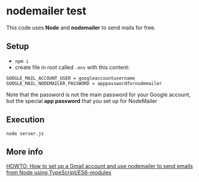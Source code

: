 # nodemailer test

This code uses **Node** and **nodemailer** to send mails for free.

## Setup

- `npm i`
- create file in root called `.env` with this content:

``` text
GOOGLE_MAIL_ACCOUNT_USER = googleaccountusername
GOOGLE_MAIL_NODEMAILER_PASSWORD = apppasswordfornodemailer
```

Note that the password is not the main password for your Google account, but the special **app password** that you set up for NodeMailer

## Execution

`node server.js`

## More info

[HOWTO: How to set up a Gmail account and use nodemailer to send emails from Node using TypeScript/ES6-modules](https://edwardtanguay.vercel.app/howtos?id=682) 